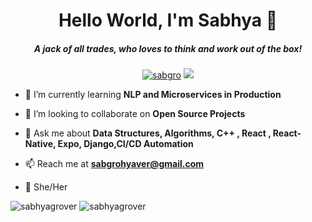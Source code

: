 <h1 align="center">Hello World, I'm Sabhya 👋</h1>
<p align="center">

<h5 align="center">A jack of all trades, who loves to think and work out of the box!</h5>
<p align="center"> 
<a href="https://twitter.com/sabgro" target="blank"><img src="https://img.shields.io/twitter/follow/sabgro?logo=twitter&style=for-the-badge" alt="sabgro" /></a> 
<a href="https://www.linkedin.com/in/sabhyagrover"> 
<img src="https://img.shields.io/badge/linkedin%20-%230077B5.svg?&style=for-the-badge&logo=linkedin&logoColor=white"/></a>
</p>

- 🌱 I’m currently learning **NLP and Microservices in Production**

- 👯 I’m looking to collaborate on **Open Source Projects**

- 💬 Ask me about **Data Structures, Algorithms, C++ , React , React-Native, Expo, Django,CI/CD Automation**

- 📫 Reach me at **sabgrohyaver@gmail.com**

- 🙋 She/Her
<p><img src="https://github-readme-stats.vercel.app/api/top-langs?username=sabhyagrover&show_icons=true&locale=en&layout=compact" alt="sabhyagrover" /> <img src="https://github-readme-stats.vercel.app/api?username=sabhyagrover&show_icons=true&locale=en" alt="sabhyagrover" /> </p>


